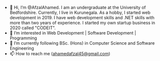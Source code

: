 - 👋 Hi, I’m @AfzalAhamed. I am an undergraduate at the University of Bedfordshire. Currently, I live in Kurunegala. As a hobby, I started web development in 2019. I have web development skills and .NET skills with more than two years of experience. I started my own startup business in 2020 called "CODEIT".
- 👀 I’m interested in Web Development | Software Development | Programming
- 🌱 I’m currently following BSc. (Hons) in Computer Science and Software Engineering
- 📫 How to reach me (ahamedafzal45@gmail.com)

<!---
AfzalAhamed/AfzalAhamed is a ✨ special ✨ repository because its `README.md` (this file) appears on your GitHub profile.
You can click the Preview link to take a look at your changes.
--->
